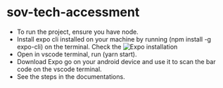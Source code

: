 # sov-tech-accessment

* To run the project, ensure you have node. 
* Install expo cli installed on your machine by running (npm install -g expo-cli) on the terminal. Check the ![Expo installation](https://docs.expo.dev/get-started/installation/) 
* Open in vscode terminal, run (yarn start). 
* Download Expo go on your android device and use it to scan the bar code on the vscode terminal. 
* See the steps in the documentations.
